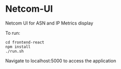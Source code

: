 # Netcom-UI
Netcom UI for ASN and IP Metrics display

To run: 

```
cd frontend-react
npm install
./run.sh
```
Navigate to localhost:5000 to access the application
